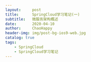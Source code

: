 ```yaml
---
layout:     post
title:      SpringCloud学习笔记(一)
subtitle:   微服务架构概述
date:       2020-04-10
author:     ChaoHappy
header-img: img/post-bg-ios9-web.jpg
catalog: true
tags:
    - SpringCloud
    - SpringCloud学习笔记
---
```








